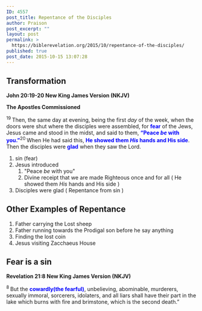 ```yaml
---
ID: 4557
post_title: Repentance of the Disciples
author: Praison
post_excerpt: ""
layout: post
permalink: >
  https://biblerevelation.org/2015/10/repentance-of-the-disciples/
published: true
post_date: 2015-10-15 13:07:28
---
```

<h2>Transformation</h2>
<strong><span class="passage-display-bcv">John 20:19-20
</span><span class="passage-display-version">New King James Version (NKJV)</span></strong>

<strong><span id="en-NKJV-26887" class="text John-20-19">The Apostles Commissioned</span></strong>

<span class="text John-20-19"><sup class="versenum">19 </sup>Then, the same day at evening, being the first <i>day</i> of the week, when the doors were shut where the disciples were assembled, for <span style="color: #0000ff;"><strong>fear</strong> </span>of the Jews, Jesus came and stood in the midst, and said to them, <span style="color: #0000ff;"><strong><span class="woj">“Peace <i>be</i> with you.”</span></strong></span></span><span id="en-NKJV-26888" class="text John-20-20"><sup class="versenum">20 </sup>When He had said this, <span style="color: #0000ff;"><strong>He showed them <i>His</i> hands and His side</strong></span>. Then the disciples were <span style="color: #0000ff;"><strong>glad</strong> </span>when they saw the Lord.</span>
<ol>
	<li>sin (fear)</li>
	<li>Jesus introduced
<ol>
	<li>"Peace <i>be</i> with you"</li>
	<li>Divine receipt that we are made Righteous once and for all ( He showed them <i>His</i> hands and His side )</li>
</ol>
</li>
	<li>Disciples were glad ( Repentance from sin )</li>
</ol>
<h2>Other Examples of Repentance</h2>
<ol>
	<li>Father carrying the Lost sheep</li>
	<li>Father running towards the Prodigal son before he say anything</li>
	<li>Finding the lost coin</li>
	<li>Jesus visiting Zacchaeus House</li>
</ol>
<h2>Fear is a sin</h2>
<strong><span class="passage-display-bcv">Revelation 21:8
</span><span class="passage-display-version">New King James Version (NKJV)</span></strong>

<span id="en-NKJV-31062" class="text Rev-21-8"><sup class="versenum">8 </sup>But the <span style="color: #0000ff;"><strong>cowardly(the fearful)</strong></span>, unbelieving, abominable, murderers, sexually immoral, sorcerers, idolaters, and all liars shall have their part in the lake which burns with fire and brimstone, which is the second death.”</span>

&nbsp;
